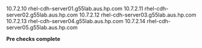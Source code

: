 10.7.2.10 rhel-cdh-server01.g55lab.aus.hp.com
10.7.2.11 rhel-cdh-server02.g55lab.aus.hp.com
10.7.2.12 rhel-cdh-server03.g55lab.aus.hp.com
10.7.2.13 rhel-cdh-server04.g55lab.aus.hp.com
10.7.2.14 rhel-cdh-server05.g55lab.aus.hp.com

**Pre checks complete**

